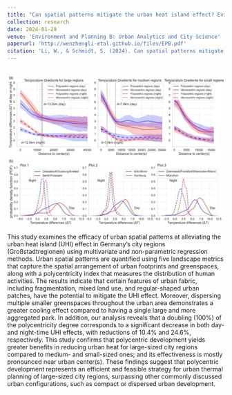 ```yaml
---
title: "Can spatial patterns mitigate the urban heat island effect? Evidence from German metropolitan regions"
collection: research
date: 2024-01-29
venue: 'Environment and Planning B: Urban Analytics and City Science'
paperurl: 'http://wenzhengli-etal.github.io/files/EPB.pdf'
citation: 'Li, W., & Schmidt, S. (2024). Can spatial patterns mitigate the urban heat island effect? Evidence from German metropolitan regions. Environment and Planning B: Urban Analytics and City Science, 23998083241227500.' 
---
```


<br/><img src='/images/UHI.jpg'>

This study examines the efficacy of urban spatial patterns at alleviating the urban heat island (UHI) effect in Germany’s city regions (Großstadtregionen) using multivariate and non-parametric regression methods. Urban spatial patterns are quantified using five landscape metrics that capture the spatial arrangement of urban footprints and greenspaces, along with a polycentricity index that measures the distribution of human activities. The results indicate that certain features of urban fabric, including fragmentation, mixed land use, and regular-shaped urban patches, have the potential to mitigate the UHI effect. Moreover, dispersing multiple smaller greenspaces throughout the urban area demonstrates a greater cooling effect compared to having a single large and more aggregated park. In addition, our analysis reveals that a doubling (100%) of the polycentricity degree corresponds to a significant decrease in both day- and night-time UHI effects, with reductions of 10.4% and 24.6%, respectively. This study confirms that polycentric development yields greater benefits in reducing urban heat for large-sized city regions compared to medium- and small-sized ones; and its effectiveness is mostly pronounced near urban center(s). These findings suggest that polycentric development represents an efficient and feasible strategy for urban thermal planning of large-sized city regions, surpassing other commonly discussed urban configurations, such as compact or dispersed urban development.
